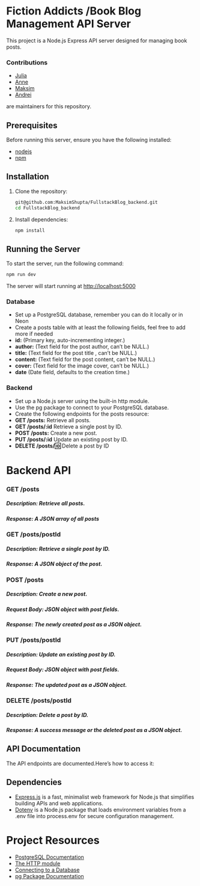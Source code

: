 # Fiction Addicts /Book Blog Management API Server

This project is a Node.js Express API server designed for managing book posts.

### Contributions

- [Julia](https://github.com/juliabaur)
- [Anne](https://github.com/AnneMerlyn)
- [Maksim](https://github.com/MaksimShupta)
- [Andrei](https://github.com/raizy21)

are maintainers for this repository.

## Prerequisites

Before running this server, ensure you have the following installed:

- [nodejs](https://nodejs.org/)
- [npm](https://www.npmjs.com/)

## Installation

1. Clone the repository:

   ```bash
   git@github.com:MaksimShupta/FullstackBlog_backend.git
   cd FullstackBlog_backend
   ```

2. Install dependencies:

   ```bash
   npm install
   ```

## Running the Server

To start the server, run the following command:

```bash
npm run dev
```

The server will start running at [http://localhost:5000](http://localhost:5000)

### Database

- Set up a PostgreSQL database, remember you can do it locally or in Neon
- Create a posts table with at least the following fields, feel free to add more if needed
- **id:** (Primary key, auto-incrementing integer.)
- **author:** (Text field for the post author, can’t be NULL.)
- **title:** (Text field for the post title , can’t be NULL.)
- **content:** (Text field for the post content, can’t be NULL.)
- **cover:** (Text field for the image cover, can’t be NULL.)
- **date** (Date field, defaults to the creation time.)

### Backend

- Set up a Node.js server using the built-in http module.
- Use the pg package to connect to your PostgreSQL database.
- Create the following endpoints for the posts resource:
- **GET /posts:** Retrieve all posts.
- **GET /posts/:id** Retrieve a single post by ID.
- **POST /posts:** Create a new post.
- **PUT /posts/:id** Update an existing post by ID.
- **DELETE /posts/:id:** Delete a post by ID

# Backend API

### GET /posts

##### Description: Retrieve all posts.

##### Response: A JSON array of all posts

### GET /posts/postId

##### Description: Retrieve a single post by ID.

##### Response: A JSON object of the post.

### POST /posts

##### Description: Create a new post.

##### Request Body: JSON object with post fields.

##### Response: The newly created post as a JSON object.

### PUT /posts/postId

##### Description: Update an existing post by ID.

##### Request Body: JSON object with post fields.

##### Response: The updated post as a JSON object.

### DELETE /posts/postId

##### Description: Delete a post by ID.

##### Response: A success message or the deleted post as a JSON object.

## API Documentation

The API endpoints are documented.Here’s how to access it:


## Dependencies

- [Express.js](https://expressjs.com/) is a fast, minimalist web framework for Node.js that simplifies building APIs and web applications.
- [Dotenv](https://www.npmjs.com/package/dotenv) is a Node.js package that loads environment variables from a .env file into process.env for secure configuration management.


# Project Resources

- [PostgreSQL Documentation](https://www.postgresql.org/docs/)
- [The HTTP module](https://www.w3schools.com/nodejs/nodejs_http.asp)
- [Connecting to a Database](https://www.mongodb.com/de-de/lp/cloud/atlas/try4?utm_source=google&utm_campaign=search_gs_pl_evergreen_atlas_general_prosp-nbnon_gic-null_emea-de_ps-all_desktop_deu_lead&utm_term=datenbankverwaltungssystem&utm_medium=cpc_paid_search&utm_ad=p&utm_ad_campaign_id=20985229573&adgroup=156968602223&cq_cmp=20985229573&gad_source=1&gclid=Cj0KCQiA2oW-BhC2ARIsADSIAWrwnUOL63cM-gkObt1ompuLqyqqanDpoQraGjsPKjr1hOkusCgz6UAaAtWqEALw_wcB)
- [pg Package Documentation](https://node-postgres.com/)
